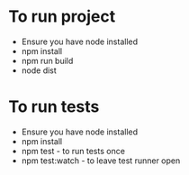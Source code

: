 # To run project

- Ensure you have node installed
- npm install
- npm run build
- node dist

# To run tests

- Ensure you have node installed
- npm install
- npm test - to run tests once
- npm test:watch - to leave test runner open
